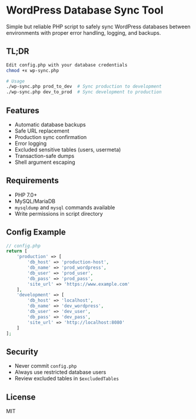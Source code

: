 # WordPress Database Sync Tool

Simple but reliable PHP script to safely sync WordPress databases between environments with proper error handling, logging, and backups.

## TL;DR
```bash
Edit config.php with your database credentials
chmod +x wp-sync.php

# Usage
./wp-sync.php prod_to_dev  # Sync production to development
./wp-sync.php dev_to_prod  # Sync development to production
```

## Features
- Automatic database backups
- Safe URL replacement
- Production sync confirmation
- Error logging
- Excluded sensitive tables (users, usermeta)
- Transaction-safe dumps
- Shell argument escaping

## Requirements
- PHP 7.0+
- MySQL/MariaDB
- `mysqldump` and `mysql` commands available
- Write permissions in script directory

## Config Example
```php
// config.php
return [
    'production' => [
        'db_host' => 'production-host',
        'db_name' => 'prod_wordpress',
        'db_user' => 'prod_user',
        'db_pass' => 'prod_pass',
        'site_url' => 'https://www.example.com'
    ],
    'development' => [
        'db_host' => 'localhost',
        'db_name' => 'dev_wordpress',
        'db_user' => 'dev_user',
        'db_pass' => 'dev_pass',
        'site_url' => 'http://localhost:8080'
    ]
];
```

## Security
- Never commit `config.php`
- Always use restricted database users
- Review excluded tables in `$excludedTables`

## License
MIT
